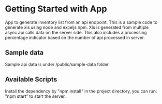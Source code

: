 # Getting Started with App

App to generate inventory list from an api endpoint.
This is a sample code to generate xls using node and exceljs npm.
Xls is generated from multiple async api calls data on the server side.
This also includes a processing percentage indicator based on the number of api processed in server.

## Sample data
Sample api data is under /public/sample-data folder

## Available Scripts
Install the  dependency by "npm install"
In the project directory, you can run:
"npm start" to start the server.